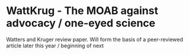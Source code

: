 # WattKrug - The MOAB against advocacy / one-eyed science
Watters and Kruger review paper.  Will form the basis of a peer-reviewed article later this year / beginning of next
